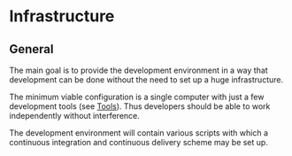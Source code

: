 
Infrastructure
==============

General
-------

The main goal is to provide the development environment in a way that development
can be done without the need to set up a huge infrastructure.

The minimum viable configuration is a single computer with just a few
development tools (see [Tools](Tools.md)). Thus developers should be able to work
independently without interference.

The development environment will contain various scripts with which a
continuous integration and continuous delivery scheme may be set up.

